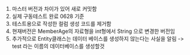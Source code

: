 1. 마스터 버전과 차이가 있어 새로 커밋함
2. 실제 구동테스트 완료 0628 기준
3. 테스트용으로 작성한 컬럼 생성 코드를 제거함
4. 현재버전은 MemberAge의 자료형을 int형에서 String 으로 변경한 버전임
5. 추가적으로 Entity클래스는 데이터 베이스를 생성하지 않는다는 사실을 알림 -> test 라는 이름의 데이터베이스를 생성할것
